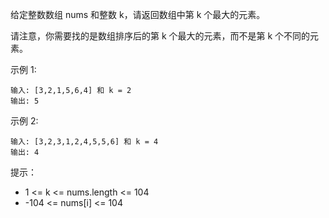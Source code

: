 给定整数数组 nums 和整数 k，请返回数组中第 k 个最大的元素。

请注意，你需要找的是数组排序后的第 k 个最大的元素，而不是第 k 个不同的元素。


示例 1:
```
输入: [3,2,1,5,6,4] 和 k = 2
输出: 5
```

示例 2:
```
输入: [3,2,3,1,2,4,5,5,6] 和 k = 4
输出: 4
```

提示：

- 1 <= k <= nums.length <= 104
- -104 <= nums[i] <= 104
